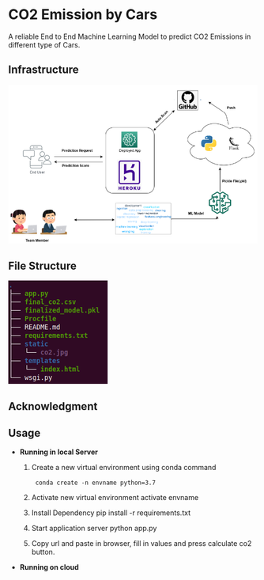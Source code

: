 # CO2 Emission by Cars
A reliable End to End Machine Learning Model to predict CO2 Emissions in different type of Cars. 

## Infrastructure

![](C02_Arch_Diagram.png)

## File Structure 

![](file_tree.png)

## Acknowledgment


## Usage

* <b>Running in local Server</b>

	1. Create a new virtual environment using conda command 
	
		    conda create -n envname python=3.7
		    
    2. Activate new virtual environment
            activate envname
            
    3. Install Dependency
            pip install -r requirements.txt
            
    4. Start application server
            python app.py
            
    5. Copy url and paste in browser, fill in values and press calculate co2 button.
    
* <b>Running on cloud</b>


